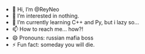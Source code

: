 - 👋 Hi, I’m @ReyNeo
- 👀 I’m interested in nothing.
- 🌱 I’m currently learning C++ and Py, but i lazy so...
- 📫 How to reach me... how?! 
- 😄 Pronouns: russian mafia boss
- ⚡ Fun fact: someday you will die.
